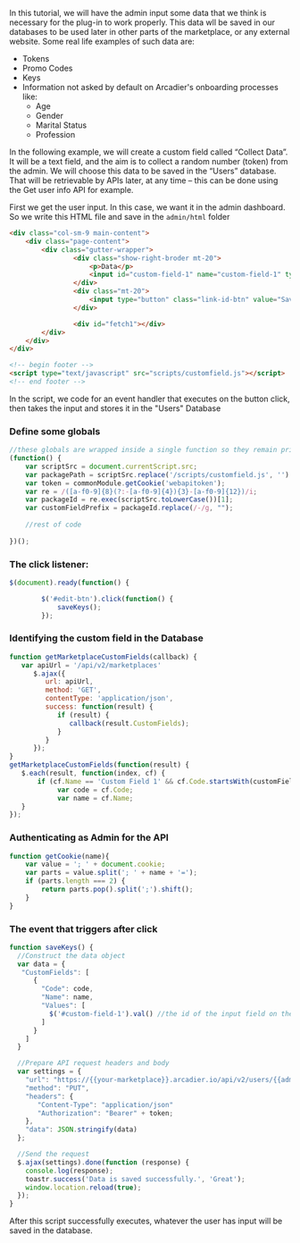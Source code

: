 In this tutorial, we will have the admin input some data that we think is necessary for the plug-in to work properly. This data wll be saved in our databases to be used later in other parts of the marketplace, or any external website. Some real life examples of such data are:
* Tokens
* Promo Codes
* Keys
* Information not asked by default on Arcadier's onboarding processes like:
  * Age
  * Gender
  * Marital Status
  * Profession

In the following example, we will create a custom field called “Collect Data”. It will be a text field,
and the aim is to collect a random number (token) from the admin. We will choose this data to be
saved in the “Users” database. That will be retrievable by APIs later, at any time – this can be done
using the Get user info API for example.

First we get the user input. In this case, we want it in the admin dashboard. So we write this HTML file and save in the `admin/html` folder
```html
<div class="col-sm-9 main-content">
    <div class="page-content">
        <div class="gutter-wrapper">
                <div class="show-right-broder mt-20">
                    <p>Data</p>
                    <input id="custom-field-1" name="custom-field-1" type="text" value="" >
                </div>
                <div class="mt-20">
                    <input type="button" class="link-id-btn" value="Save" name="save" id="edit-btn">
                </div>

                <div id="fetch1"></div>            
        </div>
    </div>
</div>

<!-- begin footer -->
<script type="text/javascript" src="scripts/customfield.js"></script>
<!-- end footer -->
```

In the script, we code for an event handler that executes on the button click, then takes the input and stores it in the "Users" Database
### Define some globals
```javascript
//these globals are wrapped inside a single function so they remain private to this script when being executed.
(function() {
    var scriptSrc = document.currentScript.src;
    var packagePath = scriptSrc.replace('/scripts/customfield.js', '').trim();
    var token = commonModule.getCookie('webapitoken'); 
    var re = /([a-f0-9]{8}(?:-[a-f0-9]{4}){3}-[a-f0-9]{12})/i;
    var packageId = re.exec(scriptSrc.toLowerCase())[1];
    var customFieldPrefix = packageId.replace(/-/g, "");
    
    //rest of code
    
})();
```
### The click listener:
```javascript
$(document).ready(function() {

        $('#edit-btn').click(function() {      
            saveKeys();
        });
```
### Identifying the custom field in the Database
```javascript
function getMarketplaceCustomFields(callback) {
   var apiUrl = '/api/v2/marketplaces'
      $.ajax({
         url: apiUrl,
         method: 'GET',
         contentType: 'application/json',
         success: function(result) {
            if (result) {
               callback(result.CustomFields);
            }
         }
      });
}
getMarketplaceCustomFields(function(result) {
   $.each(result, function(index, cf) {
       if (cf.Name == 'Custom Field 1' && cf.Code.startsWith(customFieldPrefix)) {
            var code = cf.Code;
            var name = cf.Name;
   }
});
```
### Authenticating as Admin for the API
```javascript
function getCookie(name){
    var value = '; ' + document.cookie;
    var parts = value.split('; ' + name + '=');
    if (parts.length === 2) {
        return parts.pop().split(';').shift();
    }
}
```

### The event that triggers after click
```javascript
function saveKeys() {  
  //Construct the data object
  var data = {
   "CustomFields": [
      {
        "Code": code,
        "Name": name,
        "Values": [
          $('#custom-field-1').val() //the id of the input field on the HTML page, and its value
        ]
      }
    ]
  }

  //Prepare API request headers and body
  var settings = {
    "url": "https://{{your-marketplace}}.arcadier.io/api/v2/users/{{adminID}}",
    "method": "PUT",
    "headers": {
       "Content-Type": "application/json"
       "Authorization": "Bearer" + token;
    },
    "data": JSON.stringify(data)
  };

  //Send the request
  $.ajax(settings).done(function (response) {
    console.log(response);
    toastr.success('Data is saved successfully.', 'Great');
    window.location.reload(true);
  });
}
```
After this script successfully executes, whatever the user has input will be saved in the database.

